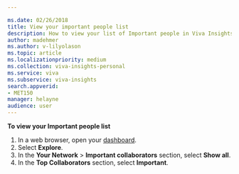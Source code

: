 ```yaml
---

ms.date: 02/26/2018
title: View your important people list 
description: How to view your list of Important people in Viva Insights 
author: madehmer
ms.author: v-lilyolason
ms.topic: article
ms.localizationpriority: medium 
ms.collection: viva-insights-personal 
ms.service: viva 
ms.subservice: viva-insights 
search.appverid: 
- MET150 
manager: helayne
audience: user
---
```


**To view your Important people list**

1. In a web browser, open your [dashboard](https://myanalytics.microsoft.com).
2. Select **Explore**.
3. In the **Your Network** > **Important collaborators** section, select **Show all**.
4. In the **Top Collaborators** section, select **Important**.

